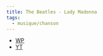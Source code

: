 ```yaml
---
title: The Beatles - Lady Madonna
tags:
  - musique/chanson
---
```


- [WP](https://fr.wikipedia.org/wiki/Lady_Madonna)
- [YT](https://www.youtube.com/watch?v=uLRiGX3L-kw)